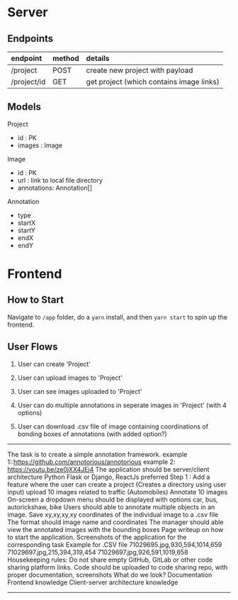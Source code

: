 # Server

## Endpoints

| endpoint    | method | details                                  |
| :---------- | :----- | :--------------------------------------- |
| /project    | POST   | create new project with payload          |
| /project/id | GET    | get project (which contains image links) |

## Models

Project

- id : PK
- images : Image

Image

- id : PK
- url : link to local file directory
- annotations: Annotation[]

Annotation

- type
- startX
- startY
- endX
- endY

# Frontend

## How to Start

Navigate to `/app` folder, do a `yarn` install, and then `yarn start` to spin up the frontend.

## User Flows

1. User can create 'Project'
1. User can upload images to 'Project'
1. User can see images uploaded to 'Project'

1. User can do multiple annotations in seperate images in 'Project' (with 4 options)

1. User can download .csv file of image containing coordinations of bonding boxes of annotations (with added option?)

---

The task is to create a simple annotation framework.
example 1::https://github.com/annotorious/annotorious
example 2: https://youtu.be/ze0jXX4JEj4
The application should be server/client architecture
Python Flask or Django, ReactJs preferred
Step 1 :
Add a feature where the user can create a project (Creates a directory using user input)
upload 10 images related to traffic (Automobiles)
Annotate 10 images
On-screen a dropdown menu should be displayed with options car, bus, autorickshaw, bike
Users should able to annotate multiple objects in an image.
Save xy,xy,xy,xy coordinates of the individual image to a .csv file
The format should image name and coordinates
The manager should able view the annotated images with the bounding boxes
Page writeup on how to start the application.
Screenshots of the application for the corresponding task
Example for .CSV file
71029695.jpg,930,594,1014,659
71029697.jpg,215,394,319,454
71029697.jpg,926,591,1019,658
Housekeeping rules:
Do not share empty GitHub, GitLab or other code sharing platform links.
Code should be uploaded to code sharing repo, with proper documentation, screenshots
What do we look?
Documentation
Frontend knowledge
Client-server architecture knowledge

---
